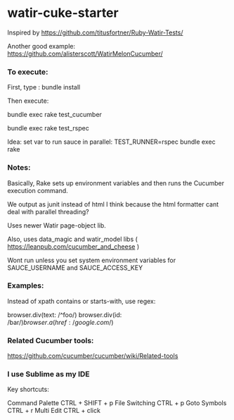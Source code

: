 # watir-cuke-starter

Inspired by https://github.com/titusfortner/Ruby-Watir-Tests/

Another good example:  https://github.com/alisterscott/WatirMelonCucumber/



### To execute:

First, type :  bundle install

Then execute:

bundle exec rake test_cucumber

bundle exec rake test_rspec

Idea: set var to run sauce in parallel:
TEST_RUNNER=rspec bundle exec rake


### Notes:

Basically, Rake sets up environment variables and then runs the Cucumber execution command.

We output as junit instead of html I think because the html formatter cant deal with parallel threading?

Uses newer Watir page-object lib.

Also, uses data_magic and watir_model libs ( https://leanpub.com/cucumber_and_cheese )

Wont run unless you set system environment variables for SAUCE_USERNAME and SAUCE_ACCESS_KEY

### Examples:

Instead of xpath contains or starts-with, use regex:

browser.div(text: /^foo/)
browser.div(id: /bar$/)
browser.a(href: /google.com$/)

### Related Cucumber tools:

https://github.com/cucumber/cucumber/wiki/Related-tools


### I use Sublime as my IDE

Key shortcuts:


Command Palette CTRL + SHIFT + p
File Switching CTRL + p
Goto Symbols CTRL + r
Multi Edit CTRL + click


